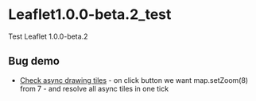 # Leaflet1.0.0-beta.2_test
Test Leaflet 1.0.0-beta.2

Bug demo
------
  * [Check async drawing tiles](http://originalsin.github.io/Leaflet1.0.0-beta.2_test/examples/L.GridLayerTest.html) - on click button we want map.setZoom(8) from 7 - and resolve all async tiles in one tick 

